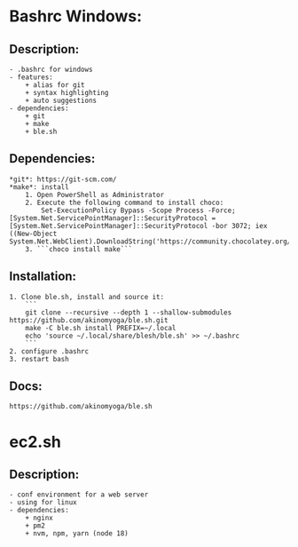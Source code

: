 # **Bashrc Windows**:
## Description:
    - .bashrc for windows
    - features:
        + alias for git
        + syntax highlighting
        + auto suggestions
    - dependencies:
        + git
        + make
        + ble.sh

## Dependencies:
    *git*: https://git-scm.com/
    *make*: install
        1. Open PowerShell as Administrator
        2. Execute the following command to install choco:
            Set-ExecutionPolicy Bypass -Scope Process -Force; [System.Net.ServicePointManager]::SecurityProtocol = [System.Net.ServicePointManager]::SecurityProtocol -bor 3072; iex ((New-Object System.Net.WebClient).DownloadString('https://community.chocolatey.org/install.ps1'))
        3. ```choco install make```
## Installation:
    1. Clone ble.sh, install and source it:
        ```
        git clone --recursive --depth 1 --shallow-submodules https://github.com/akinomyoga/ble.sh.git
        make -C ble.sh install PREFIX=~/.local
        echo 'source ~/.local/share/blesh/ble.sh' >> ~/.bashrc
        ```
    2. configure .bashrc
    3. restart bash
## Docs:
    https://github.com/akinomyoga/ble.sh


# **ec2.sh**
## Description:
    - conf environment for a web server
    - using for linux
    - dependencies:
        + nginx
        + pm2
        + nvm, npm, yarn (node 18)